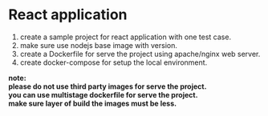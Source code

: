 # React application

1) create a sample project for react application with one test case.
2) make sure use nodejs base image with version.
3) create a Dockerfile for serve the project using apache/nginx web server.
4) create docker-compose for setup the local environment.

**note:**<br />
**please do not use third party images for serve the project.**<br />
**you can use multistage dockerfile for serve the project.**<br />
**make sure layer of build the images must be less.**<br />